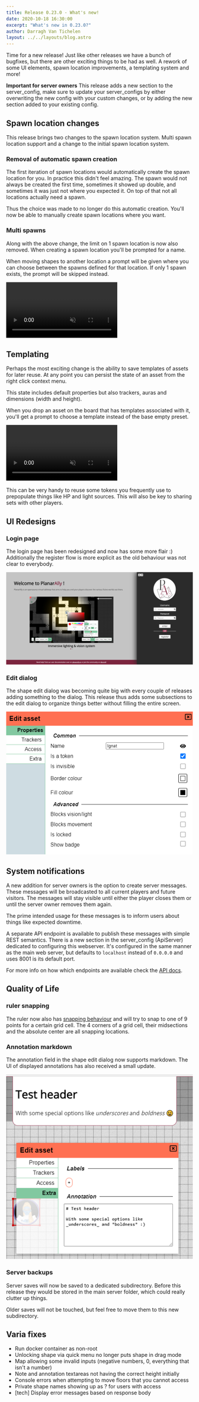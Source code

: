```yaml
---
title: Release 0.23.0 - What's new!
date: 2020-10-18 16:30:00
excerpt: "What's new in 0.23.0?"
author: Darragh Van Tichelen
layout: ../../layouts/blog.astro
---
```


Time for a new release! Just like other releases we have a bunch of bugfixes, but there are other exciting things to be had as well.
A rework of some UI elements, spawn location improvements, a templating system and more!

**Important for server owners** This release adds a new section to the server_config, make sure to update your server_configs by either overwriting the new config with your custom changes, or by adding the new section added to your existing config.

## Spawn location changes

This release brings two changes to the spawn location system. Multi spawn location support and a change to the initial spawn location system.

### Removal of automatic spawn creation

The first iteration of spawn locations would automatically create the spawn location for you.
In practice this didn't feel amazing. The spawn would not always be created the first time,
sometimes it showed up double, and sometimes it was just not where you expected it.
On top of that not all locations actually need a spawn.

Thus the choice was made to no longer do this automatic creation.
You'll now be able to manually create spawn locations where you want.

### Multi spawns

Along with the above change, the limit on 1 spawn location is now also removed.
When creating a spawn location you'll be prompted for a name.

When moving shapes to another location a prompt will be given where you can choose between the spawns defined for that location.
If only 1 spawn exists, the prompt will be skipped instead.

<video autoplay loop muted style="max-width: 680px;">
   <source src="/blog/release-0.23/spawn.webm" type="video/webm">
   <source src="/blog/release-0.23/spawn.mp4" type="video/mp4">
</video>

## Templating

Perhaps the most exciting change is the ability to save templates of assets for later reuse.
At any point you can persist the state of an asset from the right click context menu.

This state includes default properties but also trackers, auras and dimensions (width and height).

When you drop an asset on the board that has templates associated with it, you'll get a prompt to choose a template instead of the base empty preset.

<video autoplay loop muted style="max-width: 680px;">
   <source src="/blog/release-0.23/templates.webm" type="video/webm">
   <source src="/blog/release-0.23/templates.mp4" type="video/mp4">
</video>

This can be very handy to reuse some tokens you frequently use to prepopulate things like HP and light sources.
This will also be key to sharing sets with other players.

## UI Redesigns

### Login page

The login page has been redesigned and now has some more flair :)
Additionally the register flow is more explicit as the old behaviour was not clear to everybody.

![Alt](../learn/_out-of-game/login.png)

### Edit dialog

The shape edit dialog was becoming quite big with every couple of releases adding something to the dialog.
This release thus adds some subsections to the edit dialog to organize things better without filling the entire screen.

![Alt](../docs/dm/assets/edit-asset-properties.png)

## System notifications

A new addition for server owners is the option to create server messages.
These messages will be broadcasted to all current players and future visitors.
The messages will stay visible until either the player closes them or until the server owner removes them again.

The prime intended usage for these messages is to inform users about things like expected downtime.

A separate API endpoint is available to publish these messages with simple REST semantics.
There is a new section in the server_config (ApiServer) dedicated to configuring this webserver.
It's configured in the same manner as the main web server, but defaults to `localhost` instead of `0.0.0.0`
and uses 8001 is its default port.

For more info on how which endpoints are available check the [API docs](/docs/server/api/).

## Quality of Life

### ruler snapping

The ruler now also has [snapping behaviour](/docs/game/snapping/) and will try to snap to one of 9 points for a certain grid cell.
The 4 corners of a grid cell, their midsections and the absolute center are all snapping locations.

### Annotation markdown

The annotation field in the shape edit dialog now supports markdown.
The UI of displayed annotations has also received a small update.

![Alt](/public/blog/release-0.23/annotations.png)

### Server backups

Server saves will now be saved to a dedicated subdirectory.
Before this release they would be stored in the main server folder,
which could really clutter up things.

Older saves will not be touched, but feel free to move them to this new subdirectory.

## Varia fixes

-   Run docker container as non-root
-   Unlocking shape via quick menu no longer puts shape in drag mode
-   Map allowing some invalid inputs (negative numbers, 0, everything that isn't a number)
-   Note and annotation textareas not having the correct height initially
-   Console errors when attempting to move floors that you cannot access
-   Private shape names showing up as ? for users with access
-   [tech] Display error messages based on response body
